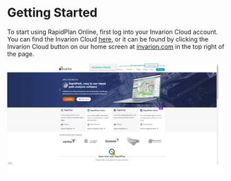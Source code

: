 # Getting Started

To start using RapidPlan Online, first log into your Invarion Cloud account. You can find the Invarion Cloud [here](https://cloud.invarion.com/home), or it can be found by clicking the Invarion Cloud button on our home screen at [invarion.com](https://invarion.com) in the top right of the page.

![Invarion home page](assets/InvarionCloudOpen.png)

